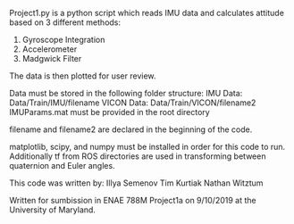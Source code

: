 Project1.py is a python script which reads IMU data and calculates attitude based on 3 different methods:
1. Gyroscope Integration
2. Accelerometer
3. Madgwick Filter

The data is then plotted for user review.  

Data must be stored in the following folder structure:
IMU Data:   Data/Train/IMU/filename
VICON Data: Data/Train/VICON/filename2
IMUParams.mat must be provided in the root directory

filename and filename2 are declared in the beginning of the code.

matplotlib, scipy, and numpy must be installed in order for this code to run.  Additionally tf from ROS directories are used in transforming between quaternion and Euler angles.

This code was written by:
Illya Semenov
Tim Kurtiak
Nathan Witztum 

Written for sumbission in ENAE 788M Project1a on 9/10/2019 at the University of Maryland.
